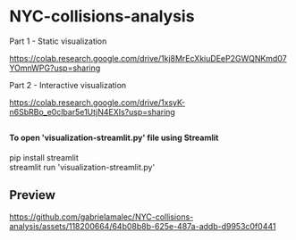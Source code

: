 # NYC-collisions-analysis

Part 1 - Static visualization

https://colab.research.google.com/drive/1kj8MrEcXkiuDEeP2GWQNKmd07YOmnWPG?usp=sharing

Part 2 -  Interactive visualization

https://colab.research.google.com/drive/1xsyK-n6SbRBo_e0clbar5e1UtjN4EXIs?usp=sharing

##
#### To open 'visualization-streamlit.py' file using Streamlit

pip install streamlit <br />
streamlit run 'visualization-streamlit.py'

##
## Preview

https://github.com/gabrielamalec/NYC-collisions-analysis/assets/118200664/64b08b8b-625e-487a-addb-d9953c0f0441



